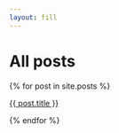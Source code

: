 ```yaml
---
layout: fill
---
```


# All posts

<div class="blog_thumbnail_grid">
{% for post in site.posts %}
<a href="{{ post.url }}">
<div class="blog_thumbnail">
  <p>{{ post.title }}</p>
  <div style="background-image: url('/assets/img/blog/{{ post.img }}');"></div>
</div>
</a>
{% endfor %}
</div>

<!-- sep -->

